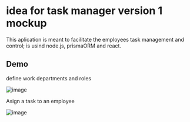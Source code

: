 # idea for task manager version 1 mockup

This aplication is meant to facilitate the employees task management and control; is usind node.js, prismaORM and react.

## Demo

define work departments and roles

![image](https://user-images.githubusercontent.com/80784724/171273482-652b250e-6e4f-4e6f-b611-935d471c631e.png)


Asign a task to an employee 

![image](https://user-images.githubusercontent.com/80784724/171273448-233f3600-220a-44b0-97cf-37df3439d2b3.png)


